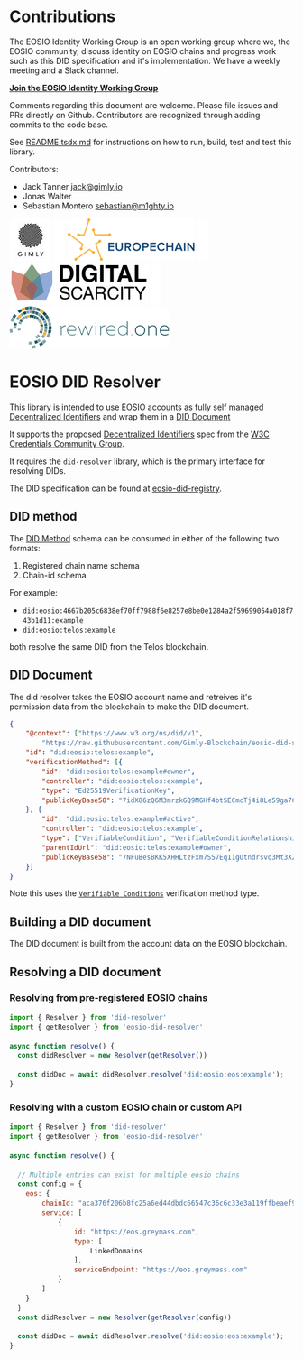 # Contributions

The EOSIO Identity Working Group is an open working group where we, the EOSIO community, discuss identity on EOSIO chains and progress work such as this DID specification and it's implementation. We have a weekly meeting and a Slack channel.

**[Join the EOSIO Identity Working Group](https://www.gimly.io/eosio-identity)**

Comments regarding this document are welcome. Please file issues and PRs directly on Github. Contributors are recognized through adding commits to the code base.

See [README.tsdx.md](./README.tsdx.md) for instructions on how to run, build, test and test this library.

Contributors:
- Jack Tanner <jack@gimly.io>
- Jonas Walter
- Sebastian Montero <sebastian@m1ghty.io>

<!-- Make sure images have 75 pixel height -->
[![Gimly](./assets/gimly.jpg)](https://gimly.io)
![](./assets/filler.png)
[![Europechain](./assets/europechain.png)](https://europechain.io)
![](./assets/filler.png)
[![Digital Scarcity](./assets/digital-scarcity.jpeg)](https://digitalscarcity.io)
![](./assets/filler.png)
[![rewired.one](./assets/rewired.png)](https://www.rewired.one)

# EOSIO DID Resolver

This library is intended to use EOSIO accounts as fully self managed [Decentralized Identifiers](https://w3c-ccg.github.io/did-spec/#decentralized-identifiers-dids) and wrap them in a [DID Document](https://w3c-ccg.github.io/did-spec/#did-documents)

It supports the proposed [Decentralized Identifiers](https://w3c-ccg.github.io/did-spec/) spec from the [W3C Credentials Community Group](https://w3c-ccg.github.io).

It requires the `did-resolver` library, which is the primary interface for resolving DIDs.

The DID specification can be found at [eosio-did-registry](https://github.com/Gimly-Blockchain/eosio-did-spec).

## DID method

The [DID Method](https://w3c.github.io/did-core/#methods) schema can be consumed in either of the following two formats:
1. Registered chain name schema
2. Chain-id schema

For example:
- `did:eosio:4667b205c6838ef70ff7988f6e8257e8be0e1284a2f59699054a018f743b1d11:example`
- `did:eosio:telos:example`

both resolve the same DID from the Telos blockchain.

## DID Document

The did resolver takes the EOSIO account name and retreives it's permission data from the blockchain to make the DID document.

```json
{
    "@context": ["https://www.w3.org/ns/did/v1", 
        "https://raw.githubusercontent.com/Gimly-Blockchain/eosio-did-spec/master/eosio-did-context.json"],
    "id": "did:eosio:telos:example",
    "verificationMethod": [{
        "id": "did:eosio:telos:example#owner",
        "controller": "did:eosio:telos:example",
        "type": "Ed25519VerificationKey",
        "publicKeyBase58": "7idX86zQ6M3mrzkGQ9MGHf4btSECmcTj4i8Le59ga7CpSpZYy5"
    }, {
        "id": "did:eosio:telos:example#active",
        "controller": "did:eosio:telos:example",
        "type": ["VerifiableCondition", "VerifiableConditionRelationship", "Ed25519VerificationKey"],
        "parentIdUrl": "did:eosio:telos:example#owner",
        "publicKeyBase58": "7NFuBesBKK5XHHLtzFxm7S57Eq11gUtndrsvq3Mt3XZNMTHfqc"
    }]
}
```

Note this uses the [`Verifiable Conditions`](https://github.com/Gimly-Blockchain/verifiable-conditions) verification method type.

## Building a DID document

The DID document is built from the account data on the EOSIO blockchain.

## Resolving a DID document

### Resolving from pre-registered EOSIO chains

```javascript
import { Resolver } from 'did-resolver'
import { getResolver } from 'eosio-did-resolver'

async function resolve() {
  const didResolver = new Resolver(getResolver())

  const didDoc = await didResolver.resolve('did:eosio:eos:example');
}
```

### Resolving with a custom EOSIO chain or custom API

```javascript
import { Resolver } from 'did-resolver'
import { getResolver } from 'eosio-did-resolver'

async function resolve() {

  // Multiple entries can exist for multiple eosio chains
  const config = {
    eos: {
        chainId: "aca376f206b8fc25a6ed44dbdc66547c36c6c33e3a119ffbeaef943642f0e906",
        service: [
            {
                id: "https://eos.greymass.com",
                type: [
                    LinkedDomains
                ],
                serviceEndpoint: "https://eos.greymass.com"
            }
        ]
    }
  }
  const didResolver = new Resolver(getResolver(config))

  const didDoc = await didResolver.resolve('did:eosio:eos:example');
}
```